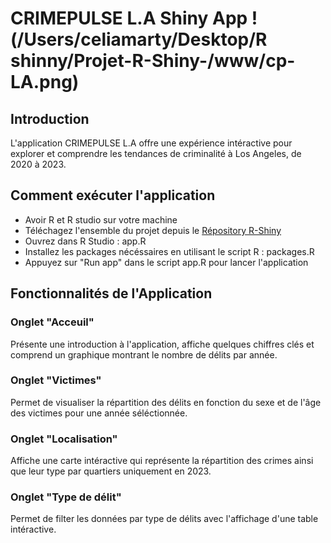 # CRIMEPULSE L.A Shiny App !(/Users/celiamarty/Desktop/R shinny/Projet-R-Shiny-/www/cp-LA.png)

## Introduction
L'application CRIMEPULSE L.A offre une expérience intéractive pour explorer et comprendre les tendances de criminalité à Los Angeles, de 2020 à 2023.

## Comment exécuter l'application
- Avoir R et R studio sur votre machine
- Téléchagez l'ensemble du projet depuis le [Répository R-Shiny](https://github.com/CeliaMarty/Projet-R-Shiny-)
- Ouvrez dans R Studio : app.R
- Installez les packages nécéssaires en utilisant le script R : packages.R
- Appuyez sur "Run app" dans le script app.R pour lancer l'application

## Fonctionnalités de l'Application
### Onglet "Acceuil"
Présente une introduction à l'application, affiche quelques chiffres clés et comprend un graphique montrant le nombre de délits par année.

### Onglet "Victimes"
Permet de visualiser la répartition des délits en fonction du sexe et de l'âge des victimes pour une année séléctionnée.

### Onglet "Localisation"
Affiche une carte intéractive qui représente la répartition des crimes ainsi que leur type par quartiers uniquement en 2023.

### Onglet "Type de délit"
Permet de filter les données par type de délits avec l'affichage d'une table intéractive.


